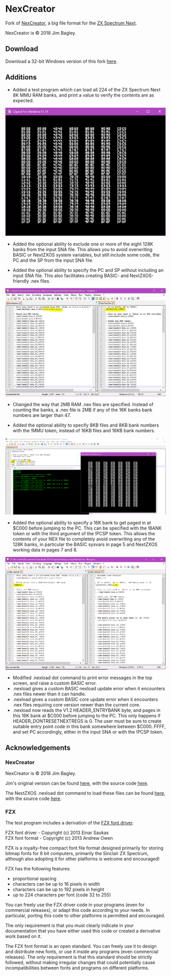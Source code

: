 # NexCreator
Fork of [NexCreator](https://gitlab.com/thesmog358/tbblue/blob/master/src/c/NexCreator.c), a big file format for the [ZX Spectrum Next](https://www.specnext.com/about/).

NexCreator is © 2018 Jim Bagley.

## Download

Download a 32-bit Windows version of this fork [here](https://github.com/Threetwosevensixseven/NexCreator/raw/master/vs/Debug/NexCreator.exe).

## Additions

* Added a test program which can load all 224 of the ZX Spectrum Next 8K MMU RAM banks, and print a value to verify the contents are as expected.

![Test program](https://github.com/Threetwosevensixseven/NexCreator/raw/master/images/test-program.png)

* Added the optional ability to exclude one or more of the eight 128K banks from the input SNA file. This allows you to avoid overwriting BASIC or NextZXOS system variables, but still include some code, the PC and the SP from the input SNA file.

* Added the optional ability to specify the PC and SP without including an input SNA file. This also facilitates creating BASIC- and NextZXOS-friendly .nex files.

![Example Files](https://github.com/Threetwosevensixseven/NexCreator/raw/master/images/example-files.png)

* Changed the way that 2MB RAM .nex files are specified. Instead of counting the banks, a .nex file is 2MB if any of the 16K banks bank numbers are larger than 47.

* Added the optional ability to specify 8KB files and 8KB bank numbers with the !MMU token, instead of 16KB files and 16KB bank numbers.

![8KB Bank Example](https://github.com/Threetwosevensixseven/NexCreator/raw/master/images/example-8k-banks.png)

* Added the optional ability to specify a 16K bank to get paged in at $C000 before jumping to the PC. This can be specified with the !BANK token or with the third argument of the !PCSP token. This allows the contents of your NEX file to completely avoid overwriting any of the 128K banks, in particular the BASIC sysvars in page 5 and NextZXOS working data in pages 7 and 8.

![BASIC-Friendly Example](https://github.com/Threetwosevensixseven/NexCreator/raw/master/images/example-basic-friendly.png)

* Modified .nexload dot command to print error messages in the top screen, and raise a custom BASIC error.  
* .nexload gives a custom BASIC nexload update error when it encounters .nex files newer than it can handle.  
* .nexload gives a custom BASIC core update error when it encounters .nex files requiring core version newer than the current core.  
* .nexload now reads the V1.2 HEADER_ENTRYBANK byte, and pages in this 16K bank at $C000 before jumping to the PC. This only happens if HEADER_DONTRESETNEXTREGS is 0. The user must be sure to create suitable entry point code in this bank somewhere between $C000..FFFF, and set PC accordingly, either in the input SNA or with the !PCSP token.  

## Acknowledgements
### NexCreator
NexCreator is © 2018 Jim Bagley.

Jim's original version can be found [here](https://gitlab.com/thesmog358/tbblue/raw/master/tools/dev/NexCreator/NexCreator.exe?inline=false), with the source code [here](https://gitlab.com/thesmog358/tbblue/blob/master/src/c/NexCreator.c).

The NextZXOS .nexload dot command to load these files can be found [here](https://gitlab.com/thesmog358/tbblue/raw/master/dot/NEXLOAD?inline=false), with the source code [here](https://gitlab.com/thesmog358/tbblue/blob/master/src/asm/nexload/nexload.asm).

### FZX
The test program includes a derivation of the [FZX font driver](https://spectrumcomputing.co.uk/index.php?cat=96&id=28171).

FZX font driver - Copyright (c) 2013 Einar Saukas  
FZX font format - Copyright (c) 2013 Andrew Owen  

FZX is a royalty-free compact font file format designed primarily for storing bitmap fonts for 8 bit computers, primarily the Sinclair ZX Spectrum, although also adopting it for other platforms is welcome and encouraged!

FZX has the following features:

* proportional spacing
* characters can be up to 16 pixels in width
* characters can be up to 192 pixels in height
* up to 224 characters per font (code 32 to 255)

You can freely use the FZX driver code in your programs (even for commercial releases), or adapt this code according to your needs. In particular, porting this code to other platforms is permitted and encouraged.

The only requirement is that you must clearly indicate in your documentation that you have either used this code or created a derivative work based on it.

The FZX font format is an open standard. You can freely use it to design and distribute new fonts, or use it inside any programs (even commercial releases). The only requirement is that this standard should be strictly followed, without making irregular changes that could potentially cause incompatibilities between fonts and programs on different platforms.
